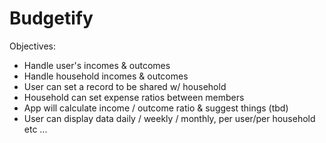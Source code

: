 # Budgetify

Objectives:
- Handle user's incomes & outcomes
- Handle household incomes & outcomes
- User can set a record to be shared w/ household
- Household can set expense ratios between members
- App will calculate income / outcome ratio & suggest things (tbd)
- User can display data daily / weekly / monthly, per user/per household etc ...
